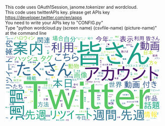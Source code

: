 This code uses OAuth1Session, janome.tokenizer and wordcloud.   
This code uses twitterAPIs key. please get APIs key https://developer.twitter.com/en/apps   
You need to write your APIs key to "CONFIG.py"   
Type "python wordcloud.py (screen name) (csvfile-name) (picture-name)" at the command line   
![picture](https://github.com/taxfree-python/WordCloud-twitter-python/blob/master/pictures/sample-1.png "sample-1")
